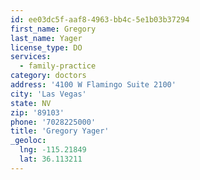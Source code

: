 ```yaml
---
id: ee03dc5f-aaf8-4963-bb4c-5e1b03b37294
first_name: Gregory
last_name: Yager
license_type: DO
services:
  - family-practice
category: doctors
address: '4100 W Flamingo Suite 2100'
city: 'Las Vegas'
state: NV
zip: '89103'
phone: '7028225000'
title: 'Gregory Yager'
_geoloc:
  lng: -115.21849
  lat: 36.113211
---
```

